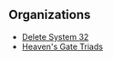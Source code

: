 ## Organizations
- [Delete System 32](DeleteSystem32.md)
- [Heaven's Gate Triads](HeavensGateTriads.md)